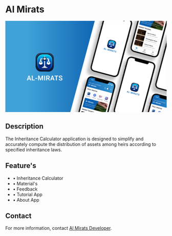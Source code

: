 <h1><b>Al Mirats</b></h1>

![alt text](https://github.com/ryhanhxx/Al-Mirats/blob/master/app/screenshot/Thumbnail.png)

<h2>Description</h2>
<p>The Inheritance Calculator application is designed to simplify and accurately compute the distribution of assets among heirs according to specified inheritance laws.</p>

<h2>Feature's </h2>
<ul>
    <li>• Inheritance Calculator</li>
    <li>• Material's </li>
    <li>• Feedback </li>
    <li>• Tutorial App</li>
    <li>• About App</li>
</ul>

<h2>Contact</h2>
<p>For more information, contact <a href="mailto:almiratsdev@gmail.com">Al Mirats Developer</a>.</p>
